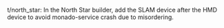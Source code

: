 t/north_star: In the North Star builder, add the SLAM device after
the HMD device to avoid monado-service crash due to misordering.
